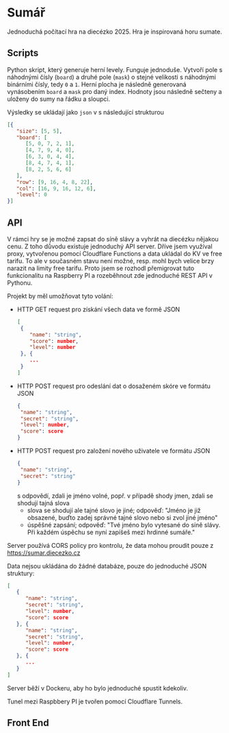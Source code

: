# Sumář 

Jednoduchá počítací hra na diecézko 2025. Hra je inspirovaná horu sumate.

## Scripts

Python skript, který generuje herní levely. Funguje jednoduše. Vytvoří pole s náhodnými čísly (`board`) a druhé pole (`mask`) o stejné velikosti s náhodnými binárními čísly, tedy `0` a `1`. Herní plocha je následně generovaná vynásobením `board` a `mask` pro daný index. Hodnoty jsou následně sečteny a uloženy do sumy na řádku a sloupci.

Výsledky se ukládají jako `json` v s následující strukturou

```json
[{
   "size": [5, 5],
   "board": [
      [5, 0, 7, 2, 1], 
      [4, 7, 9, 4, 0], 
      [6, 3, 0, 4, 4], 
      [8, 4, 7, 4, 1], 
      [8, 2, 5, 6, 6]
   ],
   "row": [9, 16, 4, 8, 22],
   "col": [16, 9, 16, 12, 6],
   "level": 0
}]
```

## API

V rámci hry se je možné zapsat do síně slávy a vyhrát na diecézku nějakou cenu. Z toho důvodu existuje jednoduchý API server. Dříve jsem využíval proxy, vytvořenou pomocí Cloudflare Functions a data ukládal do KV ve free tarifu. To ale v současném stavu není možné, resp. mohl bych velice brzy narazit na limity free tarifu. Proto jsem se rozhodl přemigrovat tuto funkcionalitu na Raspberry PI a rozeběhnout zde jednoduché REST API v Pythonu.

Projekt by měl umožňovat tyto volání:

- HTTP GET request pro získání všech data ve formě JSON
  ```json
  [
   {
      "name": "string",
      "score": number,
      "level": number
   }, {
      ...
   }
  ]
  ```
- HTTP POST request pro odeslání dat o dosaženém skóre ve formátu JSON
  ```json
  {
   "name": "string",
   "secret": "string",
   "level": number,
   "score": score
  }
  ```
- HTTP POST request pro založení nového uživatele ve formátu JSON
  ```json
  {
   "name": "string",
   "secret": "string"
  }
  ```
  s odpovědí, zdali je jméno volné, popř. v případě shody jmen, zdali se shodují tajná slova
  - slova se shodují ale tajné slovo je jiné; odpověď: "Jméno je již obsazené, buďto zadej správné tajné slovo nebo si zvol jiné jméno"
  - úspěšné zapsání; odpověď: "Tvé jméno bylo vytesané do síně slávy. Při každém úspěchu se nyní zapíšeš mezi hrdinné sumáře."

Server používá CORS policy pro kontrolu, že data mohou proudit pouze z https://sumar.diecezko.cz
  
Data nejsou ukládána do žádné databáze, pouze do jednoduché JSON struktury:
```json
[
   {
      "name": "string",
      "secret": "string",
      "level": number,
      "score": score
   }, {
      "name": "string",
      "secret": "string",
      "level": number,
      "score": score
   }, {
      ...
   }
]
```

Server běží v Dockeru, aby ho bylo jednoduché spustit kdekoliv.

Tunel mezi Raspbbery PI je tvořen pomocí Cloudflare Tunnels.


## Front End

